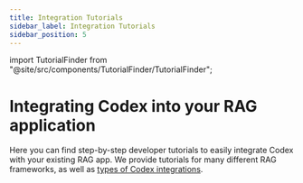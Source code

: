```yaml
---
title: Integration Tutorials
sidebar_label: Integration Tutorials
sidebar_position: 5
---
```


import TutorialFinder from "@site/src/components/TutorialFinder/TutorialFinder";

# Integrating Codex into your RAG application

Here you can find step-by-step developer tutorials to easily integrate Codex with your existing RAG app.
We provide tutorials for many different RAG frameworks, as well as [types of Codex integrations](/codex/concepts/integrations/).

<div className="cl-design-system flex flex-col min-h-[calc(100vh-140px)] justify-between">
<div className="flex flex-col gap-13">
<TutorialFinder decisionTree={
    {
        "questions": {
            "rag": {
                "title": "Select your RAG framework",
                "placeholder": "RAG framework"
            },
            "integration": {
                "title": "Select an integration style",
                "description": "There are multiple [ways to integrate](/codex/concepts/integrations) Codex depending on your current RAG setup.",
                "placeholder": "Integration style"
            }
        },
        "tree": {
            "question": "rag",
            "options": [
                {
                    "value": "OpenAI Assistants",
                    "next": {
                        "question": "integration",
                        "options": [
                            {
                                "value": "Backup (recommended)",
                                "contents": "[Guide: Codex as a Backup with OpenAI Assistants](/codex/tutorials/openai/OpenAIAssistants_CodexAsBackup/)"
                            },
                            {
                                "value": "Tool",
                                "contents": "[Guide: Codex as a Tool with OpenAI Assistants](/codex/tutorials/openai/OpenAIAssistants_AddingCodexAsTool/)"
                            }
                        ]
                    }
                },
                {
                    "value": "LangChain",
                    "contents": "[Guide: Codex as a Tool with LangChain](/codex/tutorials/langchain/langchain_CodexAsTool/)"
                },
                {
                    "value": "LlamaIndex",
                    "contents": "[Guide: Codex as a Tool with LlamaIndex](/codex/tutorials/llama/LlamaIndex_CodexAsTool/)"
                },
                {
                    "value": "AWS Knowledge Bases",
                    "next": {
                        "question": "integration",
                        "options": [
                            {
                                "value": "Backup (recommended)",
                                "contents": "[Guide: Codex as a Backup with AWS Knowledge Bases](/codex/tutorials/aws/AWSBedrock_CodexAsBackup/)"
                            },
                            {
                                "value": "Tool",
                                "contents": "[Guide: Codex as Tool with AWS Knowledge Bases](/codex/tutorials/aws/AWSBedrock_AddingCodexAsTool/)"
                            }
                        ]
                    }
                },
                {
                    "value": "smolagents",
                    "contents": "[Guide: Codex as a Tool with smolagents](/codex/tutorials/smolagents/smolagents_AddingCodexAsTool/)"
                },
                {
                    "value": "Other RAG Frameworks",
                    "next": {
                        "question": "integration",
                        "options": [
                            {
                                "value": "Tool",
                                "contents": "[Guide: Codex as a Tool with any RAG framework](/codex/tutorials/other_rag_frameworks/OtherRAG_CodexAsTool/)"
                            },
                            {
                                "value": "Backup",
                                "contents": "[Guide: Codex as a Backup with any RAG framework](/codex/tutorials/advanced/validator/)"
                            }
                        ]
                    }
                }
            ]
        }
    }
} />
</div>
</div>